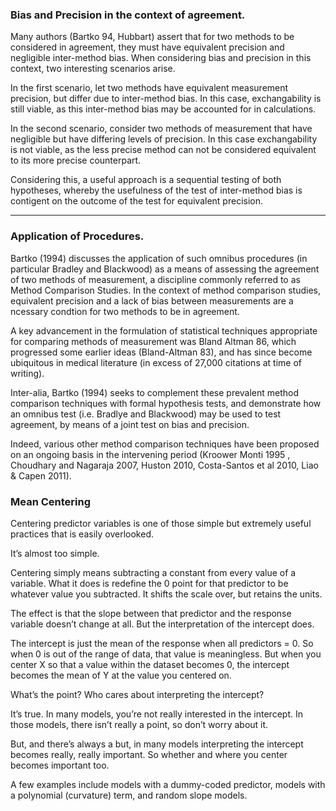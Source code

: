 ### Bias and Precision in the context of agreement.

Many authors (Bartko 94, Hubbart) assert that for two methods to be considered in agreement, they must have equivalent precision and negligible inter-method bias.
When considering bias and precision in this context, two interesting scenarios arise.

In the first scenario, let two methods have equivalent measurement precision, but differ due to inter-method bias. In this case, exchangability is still viable, as this inter-method bias may be accounted for in calculations.

In the second scenario, consider two methods of measurement that have negligible but have differing levels of precision. In this case exchangability is not viable, as the less precise method can not be considered equivalent to its more precise counterpart.

Considering this, a useful approach is a sequential testing of both hypotheses, whereby the usefulness of the test of inter-method bias is contigent on the outcome of the test for equivalent precision.

<hr>

### Application of Procedures.

Bartko (1994) discusses the application of such omnibus procedures (in particular Bradley and Blackwood) as a means 
of assessing the agreement of two methods of measurement, a discipline commonly referred to as Method Comparison 
Studies. In the context of method comparison studies, equivalent precision and a lack of bias between measurements are a ncessary condtion for two methods to be in agreement.


A key advancement in the formulation of statistical techniques appropriate for comparing methods of measurement was Bland Altman 86, which progressed some 
earlier ideas (Bland-Altman 83), and has since become ubiquitous in medical literature (in excess of 27,000 
citations at time of writing).

Inter-alia, Bartko (1994) seeks to complement these prevalent method comparison techniques with formal hypothesis tests, and demonstrate how an
omnibus test (i.e. Bradlye and Blackwood) may be used to test agreement, by means of a joint test on bias and precision.

Indeed, various other method comparison techniques have been proposed on an ongoing basis in the intervening period (Kroower Monti 1995 
, Choudhary and Nagaraja 2007, Huston 2010, Costa-Santos et al 2010, Liao & Capen 2011).


### Mean Centering
Centering predictor variables is one of those simple but extremely useful practices that is easily overlooked.

It’s almost too simple.

Centering simply means subtracting a constant from every value of a variable.  What it does is redefine the 0 point for that predictor to be whatever value you subtracted.  It shifts the scale over, but retains the units.

The effect is that the slope between that predictor and the response variable doesn’t change at all.  But the interpretation of the intercept does.

The intercept is just the mean of the response when all predictors = 0.  So when 0 is out of the range of data, that value  is meaningless.  But when you center X so that a value within the dataset becomes 0, the intercept becomes the mean of Y at the value you centered on.

What’s the point?  Who cares about interpreting the intercept?

It’s true.  In many models, you’re not really interested in the intercept.  In those models, there isn’t really a point, so don’t worry about it.

But, and there’s always a but, in many models interpreting the intercept becomes really, really important.  So whether and where you center becomes important too.

A few examples include models with a dummy-coded predictor, models with a polynomial (curvature) term, and random slope models.
